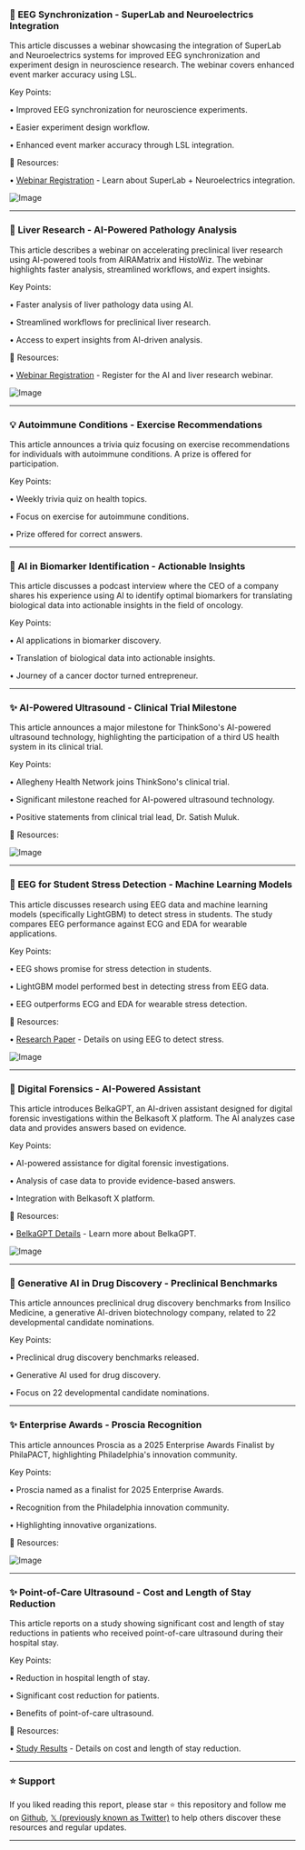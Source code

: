 ### 🤖 EEG Synchronization - SuperLab and Neuroelectrics Integration

This article discusses a webinar showcasing the integration of SuperLab and Neuroelectrics systems for improved EEG synchronization and experiment design in neuroscience research.  The webinar covers enhanced event marker accuracy using LSL.

Key Points:

• Improved EEG synchronization for neuroscience experiments.

• Easier experiment design workflow.

• Enhanced event marker accuracy through LSL integration.


🔗 Resources:

• [Webinar Registration](https://neuroelectrics.com/event-details/synchronizing-stimulus-presentation-with-eeg-using-superlab/?utm_source=Twitter&utm_campaign=Webinar) -  Learn about SuperLab + Neuroelectrics integration.

![Image](https://pbs.twimg.com/media/GkjQuwEWEAA-giK?format=jpg&name=small)


---
### 🚀 Liver Research - AI-Powered Pathology Analysis

This article describes a webinar on accelerating preclinical liver research using AI-powered tools from AIRAMatrix and HistoWiz. The webinar highlights faster analysis, streamlined workflows, and expert insights.


Key Points:

• Faster analysis of liver pathology data using AI.

• Streamlined workflows for preclinical liver research.

• Access to expert insights from AI-driven analysis.


🔗 Resources:

• [Webinar Registration](https://register.gotowebinar.com/register/3699156683506547543) -  Register for the AI and liver research webinar.

![Image](https://pbs.twimg.com/ext_tw_video_thumb/1893925726371360768/pu/img/aF8PR94enVYjT4c3.jpg)


---
### 💡 Autoimmune Conditions - Exercise Recommendations

This article announces a trivia quiz focusing on exercise recommendations for individuals with autoimmune conditions.  A prize is offered for participation.


Key Points:

• Weekly trivia quiz on health topics.

• Focus on exercise for autoimmune conditions.

• Prize offered for correct answers.


---
### 🤖 AI in Biomarker Identification - Actionable Insights

This article discusses a podcast interview where the CEO of a company shares his experience using AI to identify optimal biomarkers for translating biological data into actionable insights in the field of oncology.


Key Points:

• AI applications in biomarker discovery.

• Translation of biological data into actionable insights.

• Journey of a cancer doctor turned entrepreneur.


---
### ✨ AI-Powered Ultrasound - Clinical Trial Milestone

This article announces a major milestone for ThinkSono's AI-powered ultrasound technology, highlighting the participation of a third US health system in its clinical trial.


Key Points:

• Allegheny Health Network joins ThinkSono's clinical trial.

• Significant milestone reached for AI-powered ultrasound technology.

• Positive statements from clinical trial lead, Dr. Satish Muluk.


🔗 Resources:

![Image](https://pbs.twimg.com/media/GkimWgCWIAAP1h5?format=jpg&name=small)


---
### 🤖 EEG for Student Stress Detection - Machine Learning Models

This article discusses research using EEG data and machine learning models (specifically LightGBM) to detect stress in students. The study compares EEG performance against ECG and EDA for wearable applications.


Key Points:

• EEG shows promise for stress detection in students.

• LightGBM model performed best in detecting stress from EEG data.

• EEG outperforms ECG and EDA for wearable stress detection.


🔗 Resources:

• [Research Paper](https://dugi-doc.udg.edu/bitstream/handle/10256/25820/Contribution_of_EEG_Signals.pdf?sequence=1) - Details on using EEG to detect stress.

![Image](https://pbs.twimg.com/media/GkFExtuXcAAPe7J?format=png&name=small)


---
### 🤖 Digital Forensics - AI-Powered Assistant

This article introduces BelkaGPT, an AI-driven assistant designed for digital forensic investigations within the Belkasoft X platform.  The AI analyzes case data and provides answers based on evidence.


Key Points:

• AI-powered assistance for digital forensic investigations.

• Analysis of case data to provide evidence-based answers.

• Integration with Belkasoft X platform.


🔗 Resources:

• [BelkaGPT Details](https://eu1.hubs.ly/H0gXqpm0) - Learn more about BelkaGPT.

![Image](https://pbs.twimg.com/media/GkicbtaWoAA1RVj?format=jpg&name=small)


---
### 🤖 Generative AI in Drug Discovery - Preclinical Benchmarks

This article announces preclinical drug discovery benchmarks from Insilico Medicine, a generative AI-driven biotechnology company, related to 22 developmental candidate nominations.


Key Points:

• Preclinical drug discovery benchmarks released.

•  Generative AI used for drug discovery.

•  Focus on 22 developmental candidate nominations.


---
### ✨ Enterprise Awards - Proscia Recognition

This article announces Proscia as a 2025 Enterprise Awards Finalist by PhilaPACT, highlighting Philadelphia's innovation community.


Key Points:

• Proscia named as a finalist for 2025 Enterprise Awards.

• Recognition from the Philadelphia innovation community.

•  Highlighting innovative organizations.


🔗 Resources:

![Image](https://pbs.twimg.com/media/GkUOhnlXoAA-Yo2?format=jpg&name=small)


---
### ✨ Point-of-Care Ultrasound - Cost and Length of Stay Reduction

This article reports on a study showing significant cost and length of stay reductions in patients who received point-of-care ultrasound during their hospital stay.


Key Points:

• Reduction in hospital length of stay.

• Significant cost reduction for patients.

•  Benefits of point-of-care ultrasound.


🔗 Resources:

• [Study Results](https://beckershospitalreview.com/cardiology/cardiac-point-of-care-ultrasound-reduces-costs-50-at-rwjbarnabas-health.html) -  Details on cost and length of stay reduction.


---

### ⭐️ Support

If you liked reading this report, please star ⭐️ this repository and follow me on [Github](https://github.com/Drix10), [𝕏 (previously known as Twitter)](https://x.com/DRIX_10_) to help others discover these resources and regular updates.

---